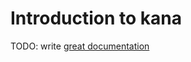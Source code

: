 # Introduction to kana

TODO: write [great documentation](http://jacobian.org/writing/what-to-write/)
